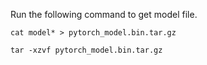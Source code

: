 Run the following command to get model file.
```
cat model* > pytorch_model.bin.tar.gz

tar -xzvf pytorch_model.bin.tar.gz
```